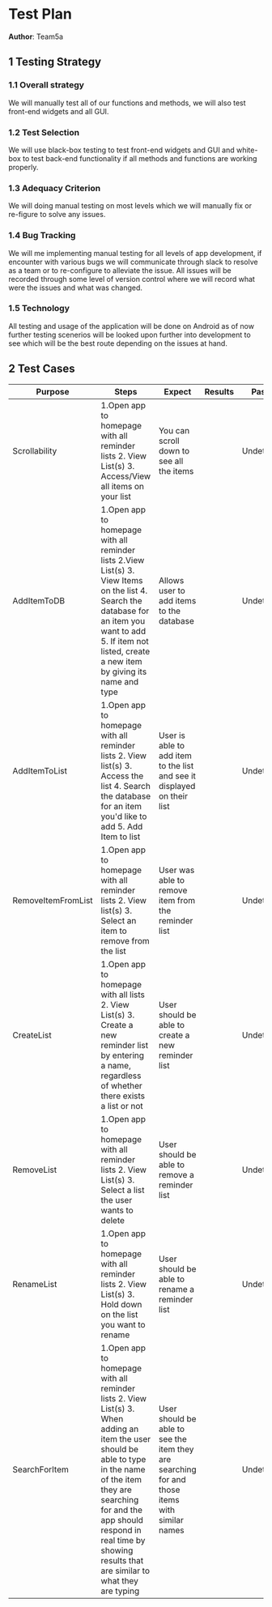 # Test Plan

**Author**: Team5a

## 1 Testing Strategy

### 1.1 Overall strategy

We will manually test all of our functions and methods, we will also test front-end widgets and all GUI. 

### 1.2 Test Selection

We will use black-box testing to test front-end widgets and GUI and white-box to test back-end functionality if all methods and functions are working properly.

### 1.3 Adequacy Criterion

We will doing manual testing on most levels which we will manually fix or re-figure to solve any issues.

### 1.4 Bug Tracking

We will me implementing manual testing for all levels of app development, if encounter with various bugs we will communicate through slack to resolve as a team or to re-configure to alleviate the issue. All issues will be recorded through some level of version control where we will record what were the issues and what was changed.

### 1.5 Technology

All testing and usage of the application will be done on Android as of now further testing scenerios will be looked upon further into development to see which will be the best route depending on the issues at hand. 

## 2 Test Cases


|Purpose | Steps | Expect | Results | Pass/Fail |
|-------|--------|--------|---------|--------|
|Scrollability  |1.Open app to homepage with all reminder lists 2. View List(s) 3. Access/View all items on your list|You can scroll down to see all the items|         | Undetermined
|AddItemToDB |1.Open app to homepage with all reminder lists 2.View List(s) 3. View Items on the list 4. Search the database for an item you want to add 5. If item not listed, create a new item by giving its name and type| Allows user to add items to the database|         | Undetermined
|AddItemToList |1.Open app to homepage with all reminder lists 2. View list(s) 3. Access the list 4. Search the database for an item you'd like to add 5. Add Item to list|User is able to add item to the list and see it displayed on their list|          | Undetermined
|RemoveItemFromList |1.Open app to homepage with all reminder lists 2. View list(s) 3. Select an item to remove from the list|User was able to remove item from the reminder list|        | Undetermined
|CreateList |1.Open app to homepage with all lists 2. View List(s) 3. Create a new reminder list by entering a name, regardless of whether there exists a list or not|User should be able to create a new reminder list|         | Undetermined
|RemoveList|1.Open app to homepage with all reminder lists 2. View List(s) 3. Select a list the user wants to delete|User should be able to remove a reminder list|         | Undetermined
|RenameList |1.Open app to homepage with all reminder lists 2. View List(s) 3. Hold down on the list you want to rename|User should be able to rename a reminder list|         | Undetermined
|SearchForItem |1.Open app to homepage with all reminder lists 2. View List(s) 3. When adding an item the user should be able to type in the name of the item they are searching for and the app should respond in real time by showing results that are similar to what they are typing|User should be able to see the item they are searching for and those items with similar names|       | Undetermined

